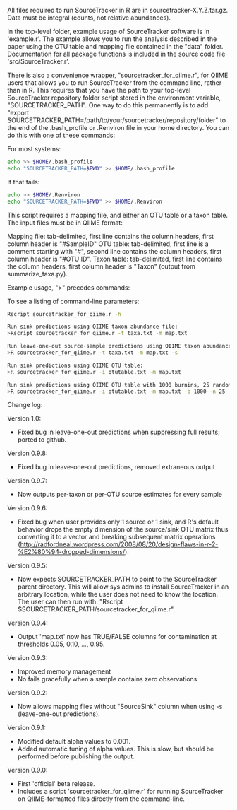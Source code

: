 All files required to run SourceTracker in R are in sourcetracker-X.Y.Z.tar.gz. Data must be integral (counts, not relative abundances).

In the top-level folder, example usage of SourceTracker software is in 'example.r'. The example allows you to run the analysis described in the paper using the OTU table and mapping file contained in the "data" folder. Documentation for all package functions is included in the source code file 'src/SourceTracker.r'.

There is also a convenience wrapper, "sourcetracker_for_qiime.r", for QIIME users that allows you to run SourceTracker from the command line, rather than in R. This requires that you have the path to your top-level SourceTracker repository folder script stored in the environment variable, "SOURCETRACKER_PATH". One way to do this permanently is to add "export SOURCETRACKER_PATH=/path/to/your/sourcetracker/repository/folder" to the end of the .bash_profile or .Renviron file in your home directory. You can do this with one of these commands:

For most systems:
```bash
echo >> $HOME/.bash_profile
echo "SOURCETRACKER_PATH=$PWD" >> $HOME/.bash_profile
```

If that fails:
```bash
echo >> $HOME/.Renviron
echo "SOURCETRACKER_PATH=$PWD" >> $HOME/.Renviron
```

This script requires a mapping file, and either an OTU table or a taxon table. The input files must be in QIIME format:

Mapping file: tab-delimited, first line contains the column headers, first column header is "#SampleID"
OTU table: tab-delimited, first line is a comment starting with "#", second line contains the column headers, first column header is "#OTU ID".
Taxon table: tab-delimited, first line contains the column headers, first column header is "Taxon" (output from summarize_taxa.py).

Example usage, ">" precedes commands:

To see a listing of command-line parameters:
```bash
Rscript sourcetracker_for_qiime.r -h
```

```bash
Run sink predictions using QIIME taxon abundance file:
>Rscript sourcetracker_for_qiime.r -t taxa.txt -m map.txt
```

```bash
Run leave-one-out source-sample predictions using QIIME taxon abundance file:
>R sourcetracker_for_qiime.r -t taxa.txt -m map.txt -s
```

```bash
Run sink predictions using QIIME OTU table:
>R sourcetracker_for_qiime.r -i otutable.txt -m map.txt
```

```bash
Run sink predictions using QIIME OTU table with 1000 burnins, 25 random restarts, and rarefaction depth of 100:
>R sourcetracker_for_qiime.r -i otutable.txt -m map.txt -b 1000 -n 25 -r 100
```

Change log:

Version 1.0:
 - Fixed bug in leave-one-out predictions when suppressing full results; ported to github.

Version 0.9.8:
 - Fixed bug in leave-one-out predictions, removed extraneous output

Version 0.9.7:
 - Now outputs per-taxon or per-OTU source estimates for every sample

Version 0.9.6:
 - Fixed bug when user provides only 1 source or 1 sink, and R's default behavior drops the empty dimension of the source/sink OTU matrix thus converting it to a vector and breaking subsequent matrix operations (http://radfordneal.wordpress.com/2008/08/20/design-flaws-in-r-2-%E2%80%94-dropped-dimensions/).

Version 0.9.5:
 - Now expects SOURCETRACKER_PATH to point to the SourceTracker parent directory. This will allow sys admins to install SourceTracker in an arbitrary location, while the user does not need to know the location. The user can then run with: "Rscript $SOURCETRACKER_PATH/sourcetracker_for_qiime.r". 

Version 0.9.4:
 - Output 'map.txt' now has TRUE/FALSE columns for contamination at thresholds 0.05, 0.10, ..., 0.95.

Version 0.9.3:
 - Improved memory management
 - No fails gracefully when a sample contains zero observations

Version 0.9.2:
 - Now allows mapping files without "SourceSink" column when using -s (leave-one-out predictions).

Version 0.9.1:
 - Modified default alpha values to 0.001.
 - Added automatic tuning of alpha values. This is slow, but should be performed before publishing the output.

Version 0.9.0:
 - First 'official' beta release.
 - Includes a script 'sourcetracker_for_qiime.r' for running SourceTracker on QIIME-formatted files directly from the command-line.

